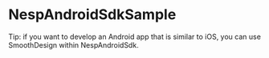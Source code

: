 # NespAndroidSdkSample

Tip: if you want to develop an Android app that is similar to iOS, you can use SmoothDesign within NespAndroidSdk.

